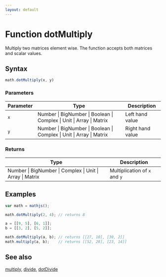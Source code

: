 ```yaml
---
layout: default
---
```


# Function dotMultiply

Multiply two matrices element wise. The function accepts both matrices and
scalar values.


## Syntax

```js
math.dotMultiply(x, y)
```

### Parameters

Parameter | Type | Description
--------- | ---- | -----------
`x` | Number &#124; BigNumber &#124; Boolean &#124; Complex &#124; Unit &#124; Array &#124; Matrix | Left hand value
`y` | Number &#124; BigNumber &#124; Boolean &#124; Complex &#124; Unit &#124; Array &#124; Matrix | Right hand value

### Returns

Type | Description
---- | -----------
Number &#124; BigNumber &#124; Complex &#124; Unit &#124; Array &#124; Matrix | Multiplication of `x` and `y`


## Examples

```js
var math = mathjs();

math.dotMultiply(2, 4); // returns 8

a = [[9, 5], [6, 1]];
b = [[3, 2], [5, 2]];

math.dotMultiply(a, b); // returns [[27, 10], [30, 2]]
math.multiply(a, b);    // returns [[52, 28], [23, 14]]
```


## See also

[multiply](multiply.html),
[divide](divide.html),
[dotDivide](dotDivide.html)


<!-- Note: This file is automatically generated from source code comments. Changes made in this file will be overridden. -->
